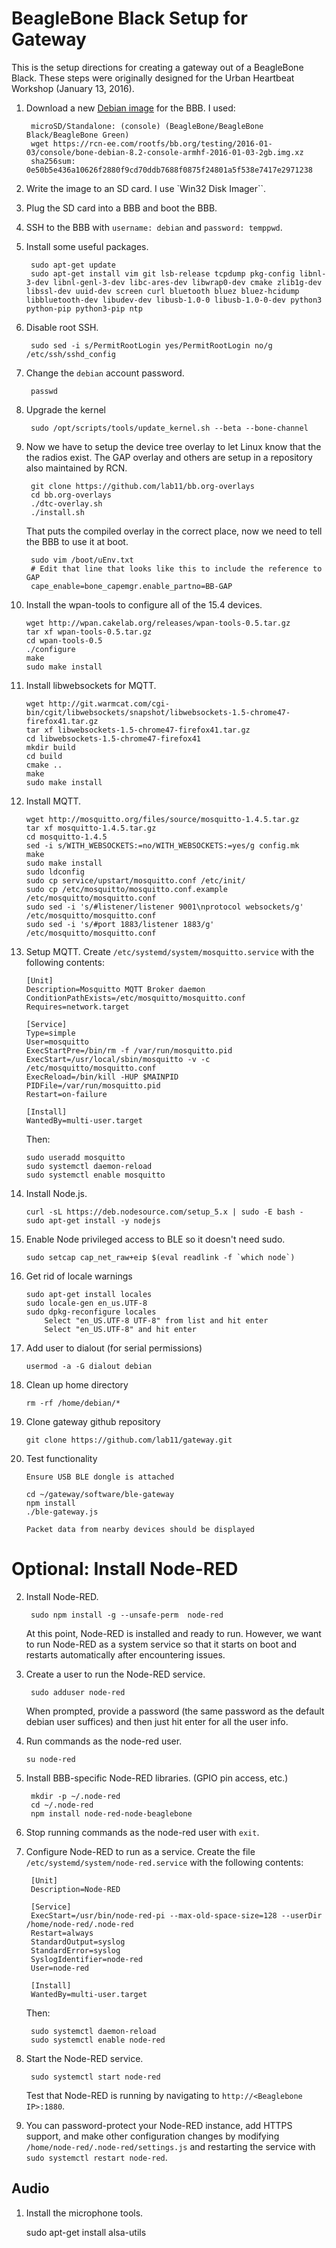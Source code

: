 BeagleBone Black Setup for Gateway
==================================

This is the setup directions for creating a gateway out of a
BeagleBone Black. These steps were originally designed for the
Urban Heartbeat Workshop (January 13, 2016).

1. Download a new
[Debian image](http://elinux.org/Beagleboard:BeagleBoneBlack_Debian#Jessie_Snapshot_console)
for the BBB. I used:

        microSD/Standalone: (console) (BeagleBone/BeagleBone Black/BeagleBone Green)
        wget https://rcn-ee.com/rootfs/bb.org/testing/2016-01-03/console/bone-debian-8.2-console-armhf-2016-01-03-2gb.img.xz
        sha256sum: 0e50b5e436a10626f2880f9cd70ddb7688f0875f24801a5f538e7417e2971238

2. Write the image to an SD card. I use `Win32 Disk Imager``.

3. Plug the SD card into a BBB and boot the BBB.

4. SSH to the BBB with `username: debian` and `password: temppwd`.

5. Install some useful packages.

        sudo apt-get update
        sudo apt-get install vim git lsb-release tcpdump pkg-config libnl-3-dev libnl-genl-3-dev libc-ares-dev libwrap0-dev cmake zlib1g-dev libssl-dev uuid-dev screen curl bluetooth bluez bluez-hcidump libbluetooth-dev libudev-dev libusb-1.0-0 libusb-1.0-0-dev python3 python-pip python3-pip ntp

6. Disable root SSH.

        sudo sed -i s/PermitRootLogin yes/PermitRootLogin no/g /etc/ssh/sshd_config

7. Change the `debian` account password.

        passwd

8. Upgrade the kernel

        sudo /opt/scripts/tools/update_kernel.sh --beta --bone-channel

9. Now we have to setup the device tree overlay to let Linux know that the the radios exist.
The GAP overlay and others are setup in a repository also maintained by RCN.

        git clone https://github.com/lab11/bb.org-overlays
        cd bb.org-overlays
        ./dtc-overlay.sh
        ./install.sh

    That puts the compiled overlay in the correct place, now we need to tell the BBB to use it at boot.

        sudo vim /boot/uEnv.txt
        # Edit that line that looks like this to include the reference to GAP
        cape_enable=bone_capemgr.enable_partno=BB-GAP

10. Install the wpan-tools to configure all of the 15.4 devices.

        wget http://wpan.cakelab.org/releases/wpan-tools-0.5.tar.gz
        tar xf wpan-tools-0.5.tar.gz
        cd wpan-tools-0.5
        ./configure
        make
        sudo make install

11. Install libwebsockets for MQTT.

        wget http://git.warmcat.com/cgi-bin/cgit/libwebsockets/snapshot/libwebsockets-1.5-chrome47-firefox41.tar.gz
        tar xf libwebsockets-1.5-chrome47-firefox41.tar.gz
        cd libwebsockets-1.5-chrome47-firefox41
        mkdir build
        cd build
        cmake ..
        make
        sudo make install

12. Install MQTT.

        wget http://mosquitto.org/files/source/mosquitto-1.4.5.tar.gz
        tar xf mosquitto-1.4.5.tar.gz
        cd mosquitto-1.4.5
        sed -i s/WITH_WEBSOCKETS:=no/WITH_WEBSOCKETS:=yes/g config.mk
        make
        sudo make install
        sudo ldconfig
        sudo cp service/upstart/mosquitto.conf /etc/init/
        sudo cp /etc/mosquitto/mosquitto.conf.example /etc/mosquitto/mosquitto.conf
        sudo sed -i 's/#listener/listener 9001\nprotocol websockets/g' /etc/mosquitto/mosquitto.conf
        sudo sed -i 's/#port 1883/listener 1883/g' /etc/mosquitto/mosquitto.conf

12. Setup MQTT. Create `/etc/systemd/system/mosquitto.service` with the following contents:

        [Unit]
        Description=Mosquitto MQTT Broker daemon
        ConditionPathExists=/etc/mosquitto/mosquitto.conf
        Requires=network.target

        [Service]
        Type=simple
        User=mosquitto
        ExecStartPre=/bin/rm -f /var/run/mosquitto.pid
        ExecStart=/usr/local/sbin/mosquitto -v -c /etc/mosquitto/mosquitto.conf
        ExecReload=/bin/kill -HUP $MAINPID
        PIDFile=/var/run/mosquitto.pid
        Restart=on-failure

        [Install]
        WantedBy=multi-user.target
        
    Then:
    
        sudo useradd mosquitto
        sudo systemctl daemon-reload
        sudo systemctl enable mosquitto

13. Install Node.js.

        curl -sL https://deb.nodesource.com/setup_5.x | sudo -E bash -
        sudo apt-get install -y nodejs

14. Enable Node privileged access to BLE so it doesn't need sudo.

        sudo setcap cap_net_raw+eip $(eval readlink -f `which node`)

17. Get rid of locale warnings

        sudo apt-get install locales
        sudo locale-gen en_us.UTF-8
        sudo dpkg-reconfigure locales
            Select "en_US.UTF-8 UTF-8" from list and hit enter
            Select "en_US.UTF-8" and hit enter

18. Add user to dialout (for serial permissions)

        usermod -a -G dialout debian

19. Clean up home directory

        rm -rf /home/debian/*

20. Clone gateway github repository

        git clone https://github.com/lab11/gateway.git

21. Test functionality

        Ensure USB BLE dongle is attached

        cd ~/gateway/software/ble-gateway
        npm install
        ./ble-gateway.js

        Packet data from nearby devices should be displayed

Optional: Install Node-RED
==================================

2. Install Node-RED.

        sudo npm install -g --unsafe-perm  node-red
    
    At this point, Node-RED is installed and ready to run. However, we want to run Node-RED as a system service so that it starts on boot and restarts automatically after encountering issues.

3. Create a user to run the Node-RED service.

        sudo adduser node-red
      When prompted, provide a password (the same password as the default debian user suffices) and then just hit enter for all the user info.

4.  Run commands as the node-red user.

        su node-red

5. Install BBB-specific Node-RED libraries. (GPIO pin access, etc.)

        mkdir -p ~/.node-red
        cd ~/.node-red
        npm install node-red-node-beaglebone

6. Stop running commands as the node-red user with `exit`.

7. Configure Node-RED to run as a service. Create the file  `/etc/systemd/system/node-red.service` with the following contents:

        [Unit]
        Description=Node-RED

        [Service]
        ExecStart=/usr/bin/node-red-pi --max-old-space-size=128 --userDir /home/node-red/.node-red
        Restart=always
        StandardOutput=syslog
        StandardError=syslog
        SyslogIdentifier=node-red
        User=node-red

        [Install]
        WantedBy=multi-user.target

    Then:

        sudo systemctl daemon-reload
        sudo systemctl enable node-red

6. Start the Node-RED service.

        sudo systemctl start node-red

    Test that Node-RED is running by navigating to `http://<Beaglebone IP>:1880`. 
    
9. You can password-protect your Node-RED instance, add HTTPS support, and make other configuration changes by modifying `/home/node-red/.node-red/settings.js` and restarting the service with `sudo systemctl restart node-red`. 


Audio
-----

1. Install the microphone tools.

    sudo apt-get install alsa-utils

